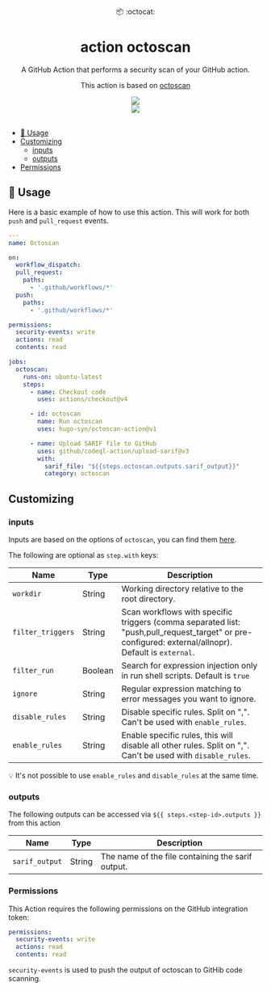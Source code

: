 <div align="center">
  📦 :octocat:
</div>
<h1 align="center">
  action octoscan
</h1>

<p align="center">
   A GitHub Action that performs a security scan of your GitHub action.
</p>

<p align="center">
   This action is based on <a href="https://github.com/synacktiv/octoscan">octoscan</a>
</p>

<div align="center">
  <img src="demo.png"/>
</div>

<div align="center">
  <a href="https://github.com/softprops/action-gh-release/actions">
		<img src="https://github.com/softprops/action-gh-release/workflows/Main/badge.svg"/>
	</a>
</div>

<br />

- [🤸 Usage](#-usage)
- [Customizing](#-customizing)
  - [inputs](#inputs)
  - [outputs](#outputs)
- [Permissions](#permissions)

## 🤸 Usage

Here is a basic example of how to use this action. This will work for both `push` and `pull_request` events.

```yaml
---
name: Octoscan

on:
  workflow_dispatch:
  pull_request:
    paths:
      - '.github/workflows/*'
  push:
    paths:
      - '.github/workflows/*'

permissions:
  security-events: write
  actions: read
  contents: read

jobs:
  octoscan:
    runs-on: ubuntu-latest
    steps:
      - name: Checkout code
        uses: actions/checkout@v4

      - id: octoscan
        name: Run octoscan
        uses: hugo-syn/octoscan-action@v1

      - name: Upload SARIF file to GitHub
        uses: github/codeql-action/upload-sarif@v3
        with:
          sarif_file: "${{steps.octoscan.outputs.sarif_output}}"
          category: octoscan
```

## Customizing

### inputs

Inputs are based on the options of `octoscan`, you can find them [here](https://github.com/synacktiv/octoscan?tab=readme-ov-file#analyze).

The following are optional as `step.with` keys:

| Name                       | Type    | Description                                                                                                                                                                                                                                                                                                                                                                                                                                     |
| -------------------------- | ------- | ----------------------------------------------------------------------------------------------------------------------------------------------------------------------------------------------------------------------------------------------------------------------------------------------------------------------------------------------------------------------------------------------------------------------------------------------- |
| `workdir`                     | String  | Working directory relative to the root directory.                                                                                                                                                                                                                                                                                                                                                                                              |
| `filter_triggers`                | String  | Scan workflows with specific triggers (comma separated list: "push,pull_request_target" or pre-configured: external/allnopr). Default is `external`.                                                                                                                                                                                                                                                                                                                                                                                 |
| `filter_run`                    | Boolean | Search for expression injection only in run shell scripts. Default is `true`                                                                                                                                                                                                                                                                                                                                                                                             |
| `ignore`               | String | Regular expression matching to error messages you want to ignore.                                                                                                                                                                                                                                                                                                                                                                                                    |
| `disable_rules`                    | String  | Disable specific rules. Split on ",". Can't be used with `enable_rules`.                                                                                                                                                                                                                                                                                                                                                                                |
| `enable_rules`                     | String  | Enable specific rules, this will disable all other rules. Split on ",". Can't be used with `disable_rules`.                                                                                                                                                                                                                                                                                                                                                                                  |

💡 It's not possible to use `enable_rules`  and `disable_rules` at the same time.

### outputs

The following outputs can be accessed via `${{ steps.<step-id>.outputs }}` from this action

| Name         | Type   | Description                                                                                                                                                                               |
| ------------ | ------ | ----------------------------------------------------------------------------------------------------------------------------------------------------------------------------------------- |
| `sarif_output`        | String | The name of the file containing the sarif output.                                                                                                                                                          |


### Permissions

This Action requires the following permissions on the GitHub integration token:

```yaml
permissions:
  security-events: write
  actions: read
  contents: read
```

`security-events` is used to push the output of octoscan to GitHib code scanning.



